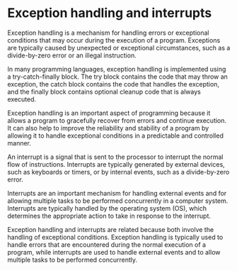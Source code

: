 # Exception handling and interrupts

Exception handling is a mechanism for handling errors or exceptional conditions that may occur during the execution of a program. Exceptions are typically caused by unexpected or exceptional circumstances, such as a divide-by-zero error or an illegal instruction.

In many programming languages, exception handling is implemented using a try-catch-finally block. The try block contains the code that may throw an exception, the catch block contains the code that handles the exception, and the finally block contains optional cleanup code that is always executed.

Exception handling is an important aspect of programming because it allows a program to gracefully recover from errors and continue execution. It can also help to improve the reliability and stability of a program by allowing it to handle exceptional conditions in a predictable and controlled manner.

An interrupt is a signal that is sent to the processor to interrupt the normal flow of instructions. Interrupts are typically generated by external devices, such as keyboards or timers, or by internal events, such as a divide-by-zero error.

Interrupts are an important mechanism for handling external events and for allowing multiple tasks to be performed concurrently in a computer system. Interrupts are typically handled by the operating system (OS), which determines the appropriate action to take in response to the interrupt.

Exception handling and interrupts are related because both involve the handling of exceptional conditions. Exception handling is typically used to handle errors that are encountered during the normal execution of a program, while interrupts are used to handle external events and to allow multiple tasks to be performed concurrently.
